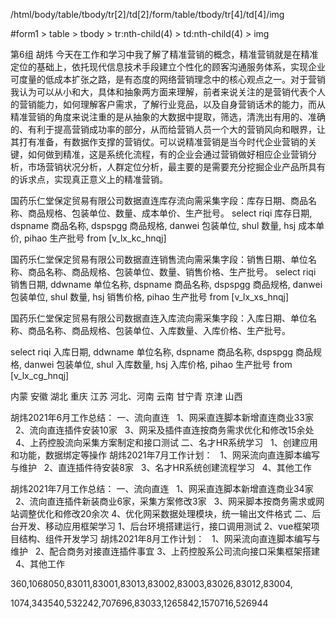 /html/body/table/tbody/tr[2]/td[2]/form/table/tbody/tr[4]/td[4]/img

#form1 > table > tbody > tr:nth-child(4) > td:nth-child(4) > img

第6组 胡炜
今天在工作和学习中我了解了精准营销的概念，精准营销就是在精准定位的基础上，依托现代信息技术手段建立个性化的顾客沟通服务体系，实现企业可度量的低成本扩张之路，是有态度的网络营销理念中的核心观点之一。对于营销我认为可以从小和大，具体和抽象两方面来理解，前者来说关注的是营销代表个人的营销能力，如何理解客户需求，了解行业竞品，以及自身营销话术的能力，而从精准营销的角度来说注重的是从抽象的大数据中提取，筛选，清洗出有用的、准确的、有利于提高营销成功率的部分，从而给营销人员一个大的营销风向和眼界，让其打有准备，有数据作支撑的营销仗。可以说精准营销是当今时代企业营销的关键，如何做到精准，这是系统化流程，有的企业会通过营销做好相应企业营销分析，市场营销状况分析，人群定位分析，最主要的是需要充分挖掘企业产品所具有的诉求点，实现真正意义上的精准营销。


国药乐仁堂保定贸易有限公司数据直连库存流向需采集字段：库存日期、商品名称、商品规格、包装单位、数量、成本单价、生产批号。
select riqi 库存日期,
dspname 商品名称,
dspspgg 商品规格,
danwei 包装单位,
shul 数量,
hsj 成本单价,
pihao 生产批号
from 
[v_lx_kc_hnqj]


 国药乐仁堂保定贸易有限公司数据直连销售流向需采集字段：销售日期、单位名称、商品名称、商品规格、包装单位、数量、销售价格、生产批号。
select riqi 销售日期,
ddwname 单位名称,
dspname 商品名称,
dspspgg 商品规格,
danwei 包装单位,
shul 数量,
hsj 销售价格,
pihao 生产批号
from 
[v_lx_xs_hnqj]

国药乐仁堂保定贸易有限公司数据直连入库流向需采集字段：入库日期、单位名称、商品名称、商品规格、包装单位、入库数量、入库价格、生产批号。

select riqi 入库日期,
ddwname 单位名称,
dspname 商品名称,
dspspgg 商品规格,
danwei 包装单位,
shul 入库数量,
hsj 入库价格,
pihao 生产批号
from
[v_lx_cg_hnqj]


内蒙 安徽 湖北 重庆 江苏 河北、河南 云南 甘宁青 京津 山西 

胡炜2021年6月工作总结：
一、流向直连
  1、网采直连脚本新增直连商业33家
  2、流向直连插件安装10家
  3、网采及插件直连按商务需求优化和修改15余处
  4、上药控股流向采集方案制定和接口测试
二、名才HR系统学习
  1、创建应用和功能，数据绑定等操作
胡炜2021年7月工作计划：
  1、网采流向直连脚本编写与维护
  2、直连插件待安装8家
  3、名才HR系统创建流程学习
  4、其他工作

胡炜2021年7月工作总结：
一、流向直连
  1、网采直连脚本新增直连商业34家
  2、流向直连插件新装商业6家，采集方案修改3家
  3、网采脚本按商务需求或网站调整优化和修改20余次
4、优化网采数据处理模块，统一输出文件格式
二、后台开发、移动应用框架学习
1、后台环境搭建运行，接口调用测试
2、vue框架项目结构、组件开发学习
胡炜2021年8月工作计划：
  1、网采流向直连脚本编写与维护
  2、配合商务对接直连插件事宜
3、上药控股系公司流向接口采集框架搭建
  4、其他工作








360,1068050,83011,83001,83013,83002,83003,83026,83012,83004,


1074,343540,532242,707696,83033,1265842,1570716,526944

